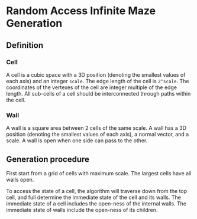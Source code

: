 # Random Access Infinite Maze Generation

## Definition
### Cell
A cell is a cubic space with a 3D position 
(denoting the smallest values of each axis) 
and an integer `scale`. 
The edge length of the cell is `2^scale`.
The coordinates of the vertexes of the cell are 
integer multiple of the edge length.
All sub-cells of a cell should be interconnected 
through paths within the cell.

### Wall
A wall is a square area between 2 cells of the same scale.
A wall has a 3D position
(denoting the smallest values of each axis),
a normal vector, and a scale.
A wall is open when one side can pass to the other.

## Generation procedure
First start from a grid of cells with maximum scale.
The largest cells have all walls open.

To access the state of a cell, the algorithm will traverse
down from the top cell, and full determine the immediate
state of the cell and its walls. The immediate state of
a cell includes the open-ness of the internal walls.
The immediate state of walls include the open-ness of
its children.


